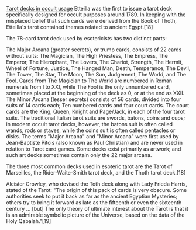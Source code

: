 [Tarot decks in occult usage](https://en.wikipedia.org/wiki/Tarot#Tarot_card_reading)
Etteilla was the first to issue a tarot deck specifically designed for occult purposes around 1789. In keeping with the misplaced belief that such cards were derived from the Book of Thoth, Etteilla's tarot contained themes related to ancient Egypt.[18]

The 78-card tarot deck used by esotericists has two distinct parts:

The Major Arcana (greater secrets), or trump cards, consists of 22 cards without suits:
The Magician, The High Priestess, The Empress, The Emperor, The Hierophant, The Lovers, The Chariot, Strength, The Hermit, Wheel of Fortune, Justice, The Hanged Man, Death, Temperance, The Devil, The Tower, The Star, The Moon, The Sun, Judgement, The World, and The Fool. Cards from The Magician to The World are numbered in Roman numerals from I to XXI, while The Fool is the only unnumbered card, sometimes placed at the beginning of the deck as 0, or at the end as XXII.
The Minor Arcana (lesser secrets) consists of 56 cards, divided into four suits of 14 cards each;
Ten numbered cards and four court cards. The court cards are the King, Queen, Knight and Page/Jack, in each of the four tarot suits. The traditional Italian tarot suits are swords, batons, coins and cups; in modern occult tarot decks, however, the batons suit is often called wands, rods or staves, while the coins suit is often called pentacles or disks.
The terms "Major Arcana" and "Minor Arcana" were first used by Jean-Baptiste Pitois (also known as Paul Christian) and are never used in relation to Tarot card games. Some decks exist primarily as artwork; and such art decks sometimes contain only the 22 major arcana.

The three most common decks used in esoteric tarot are the Tarot of Marseilles, the Rider-Waite-Smith tarot deck, and the Thoth tarot deck.[18]

Aleister Crowley, who devised the Toth deck along with Lady Frieda Harris, stated of the Tarot: "The origin of this pack of cards is very obscure. Some authorities seek to put it back as far as the ancient Egyptian Mysteries; others try to bring it forward as late as the fifteenth or even the sixteenth century ... [but] The only theory of ultimate interest about the Tarot is that it is an admirable symbolic picture of the Universe, based on the data of the Holy Qabalah."[19]